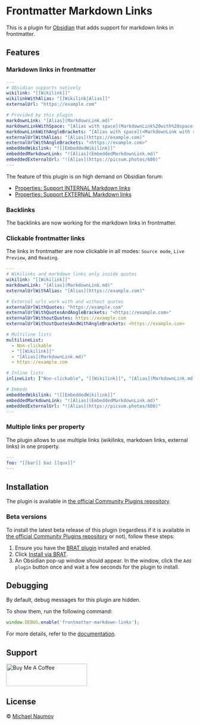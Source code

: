 # Frontmatter Markdown Links

This is a plugin for [Obsidian](https://obsidian.md/) that adds support for markdown links in frontmatter.

## Features

### Markdown links in frontmatter

```yaml
---
# Obsidian supports natively
wikilink: "[[Wikilink]]"
wikilinkWithAlias: "[[Wikilink|Alias]]"
externalUrl: "https://example.com"

# Provided by this plugin
markdownLink: "[Alias](MarkdownLink.md)"
markdownLinkWithSpace: "[Alias with space](MarkdownLink%20with%20space.md)"
markdownLinkWithAngleBrackets: "[Alias with space](<MarkdownLink with space.md>)"
externalUrlWithAlias: "[Alias](https://example.com)"
externalUrlWithAngleBrackets: "<https://example.com>"
embeddedWikilink: "![[EmbeddedWikilink]]"
embeddedMarkdownLink: "![Alias](EmbeddedMarkdownLink.md)"
embeddedExternalUrl: "![Alias](https://picsum.photos/600)"
---
```

The feature of this plugin is on high demand on Obsidian forum:

- [Properties: Support INTERNAL Markdown links](https://forum.obsidian.md/t/properties-support-external-markdown-links/76918)
- [Properties: Support EXTERNAL Markdown links](https://forum.obsidian.md/t/properties-support-internal-markdown-links/63825/)

### Backlinks

The backlinks are now working for the markdown links in frontmatter.

### Clickable frontmatter links

The links in frontmatter are now clickable in all modes: `Source mode`, `Live Preview`, and `Reading`.

```yaml
---
# Wikilinks and markdown links only inside quotes
wikilink: "[[Wikilink]]"
markdownLink: "[Alias](MarkdownLink.md)"
externalUrlWithAlias: "[Alias](https://example.com)"

# External urls work with and without quotes
externalUrlWithQuotes: "https://example.com"
externalUrlWithQuotesAndAngleBrackets: "<https://example.com>"
externalUrlWithoutQuotes: https://example.com
externalUrlWithoutQuotesAndWithAngleBrackets: <https://example.com>

# Multiline lists
multilineList:
  - Non-clickable
  - "[[Wikilink]]"
  - "[Alias](MarkdownLink.md)"
  - https://example.com

# Inline lists
inlineList: ["Non-clickable", "[[Wikilink]]", "[Alias](MarkdownLink.md)", "https://example.com"]

# Embeds
embeddedWikilink: "![[EmbeddedWikilink]]"
embeddedMarkdownLink: "![Alias](EmbeddedMarkdownLink.md)"
embeddedExternalUrl: "![Alias](https://picsum.photos/600)"
---
```

### Multiple links per property

The plugin allows to use multiple links (wikilinks, markdown links, external links) in one property.

```yaml
---
foo: "[[bar]] baz [[qux]]"
---
```

## Installation

The plugin is available in [the official Community Plugins repository](https://obsidian.md/plugins?id=frontmatter-markdown-links).

### Beta versions

To install the latest beta release of this plugin (regardless if it is available in [the official Community Plugins repository](https://obsidian.md/plugins) or not), follow these steps:

1. Ensure you have the [BRAT plugin](https://obsidian.md/plugins?id=obsidian42-brat) installed and enabled.
2. Click [Install via BRAT](https://intradeus.github.io/http-protocol-redirector?r=obsidian://brat?plugin=https://github.com/mnaoumov/obsidian-frontmatter-markdown-links).
3. An Obsidian pop-up window should appear. In the window, click the `Add plugin` button once and wait a few seconds for the plugin to install.

## Debugging

By default, debug messages for this plugin are hidden.

To show them, run the following command:

```js
window.DEBUG.enable('frontmatter-markdown-links');
```

For more details, refer to the [documentation](https://github.com/mnaoumov/obsidian-dev-utils/blob/main/docs/debugging.md).

## Support

<!-- markdownlint-disable MD033 -->
<a href="https://www.buymeacoffee.com/mnaoumov" target="_blank"><img src="https://cdn.buymeacoffee.com/buttons/v2/default-yellow.png" alt="Buy Me A Coffee" height="60" width="217"></a>
<!-- markdownlint-enable MD033 -->

## License

© [Michael Naumov](https://github.com/mnaoumov/)
